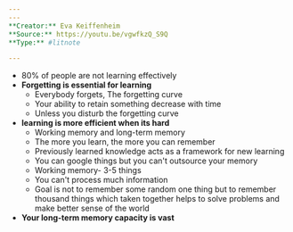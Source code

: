 ```yaml
---
---
**Creator:** Eva Keiffenheim
**Source:** https://youtu.be/vgwfkzQ_S9Q
**Type:** #litnote 

---
```

- 80% of people are not learning effectively
- **Forgetting is essential for learning**
	- Everybody forgets, The forgetting curve
	- Your ability to retain something decrease with time
	- Unless you disturb the forgetting curve
- **learning is more efficient when its hard**
	- Working memory and long-term memory
	- The more you learn, the more you can remember
	- Previously learned knowledge acts as a framework for new learning
	- You can google things but you can't outsource your memory
	- Working memory- 3-5 things
	- You can't process much information
	- Goal is not to remember some random one thing but to remember thousand things which taken together helps to solve problems and make better sense of the world
- **Your long-term memory capacity is vast**